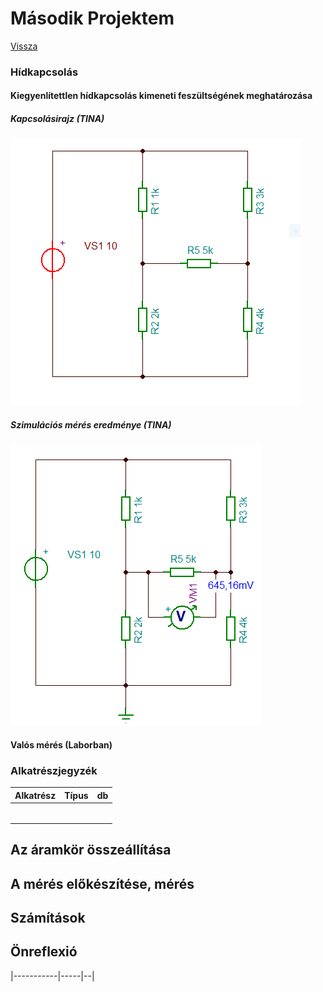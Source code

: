 # Második Projektem

[Vissza](https://juhaszadi.github.io/portfolio/)

### Hídkapcsolás
#### Kiegyenlítettlen hídkapcsolás kimeneti feszültségének meghatározása

##### Kapcsolásirajz (TINA)

![kép](./JuhaszAdam_PR-1.PNG)

##### Szimulációs mérés eredménye (TINA)

![kép](./JuhaszAdam_PR_meresi%20eredmeny.PNG)

#### Valós mérés (Laborban)

### Alkatrészjegyzék

| Alkatrész |Típus|db|
|-----------|-----|--|
|           |     |  |
|           |     |  |
|           |     |  |
|           |     |  |
|           |     |  |
|           |     |  |

## Az áramkör összeállítása

## A mérés előkészítése, mérés

## Számítások

##                          Önreflexió

|-----------|-----|--|